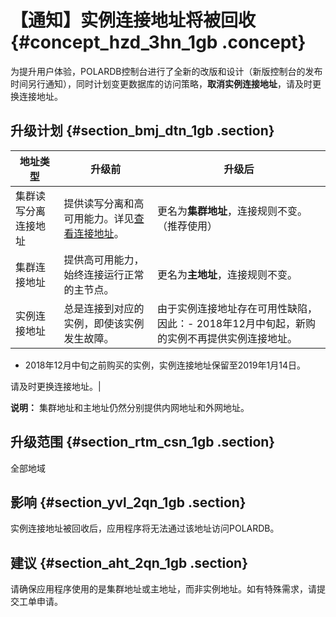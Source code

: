 # 【通知】实例连接地址将被回收 {#concept_hzd_3hn_1gb .concept}

为提升用户体验，POLARDB控制台进行了全新的改版和设计（新版控制台的发布时间另行通知），同时计划变更数据库的访问策略，**取消实例连接地址**，请及时更换连接地址。

## 升级计划 {#section_bmj_dtn_1gb .section}

|地址类型|升级前|升级后|
|----|---|---|
|集群读写分离连接地址|提供读写分离和高可用能力。详见[查看连接地址](../../../../cn.zh-CN/快速入门/连接集群或实例/查看连接地址.md)。|更名为**集群地址**，连接规则不变。（推荐使用）|
|集群连接地址|提供高可用能力，始终连接运行正常的主节点。|更名为**主地址**，连接规则不变。|
|实例连接地址|总是连接到对应的实例，即使该实例发生故障。|由于实例连接地址存在可用性缺陷，因此：-   2018年12月中旬起，新购的实例不再提供实例连接地址。
-   2018年12月中旬之前购买的实例，实例连接地址保留至2019年1月14日。

请及时更换连接地址。|

**说明：** 集群地址和主地址仍然分别提供内网地址和外网地址。

## 升级范围 {#section_rtm_csn_1gb .section}

全部地域

## 影响 {#section_yvl_2qn_1gb .section}

实例连接地址被回收后，应用程序将无法通过该地址访问POLARDB。

## 建议 {#section_aht_2qn_1gb .section}

请确保应用程序使用的是集群地址或主地址，而非实例地址。如有特殊需求，请提交工单申请。

